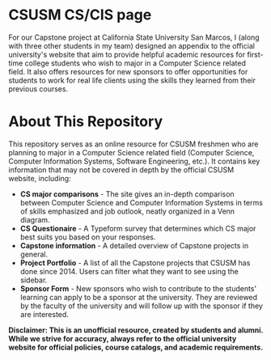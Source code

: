 # CSUSM CS/CIS page
For our Capstone project at California State University San Marcos, I (along with three other students in my team) designed an appendix to the official university's website that aim to provide helpful academic resources for first-time college students who wish to major in a Computer Science related field. It also offers resources for new sponsors to offer opportunities for students to work for real life clients using the skills they learned from their previous courses.

# About This Repository
This repository serves as an online resource for CSUSM freshmen who are planning to major in a Computer Science related field (Computer Science, Computer Information Systems, Software Engineering, etc.). It contains key information that may not be covered in depth by the official CSUSM website, including:

* **CS major comparisons** - The site gives an in-depth comparison between Computer Science and Computer Information Systems in terms of skills emphasized and job outlook, neatly organized in a Venn diagram.
* **CS Questionaire** - A Typeform survey that determines which CS major best suits you based on your responses.
* **Capstone information** - A detailed overview of Capstone projects in general.
* **Project Portfolio** - A list of all the Capstone projects that CSUSM has done since 2014. Users can filter what they want to see using the sidebar.
* **Sponsor Form** - New sponsors who wish to contribute to the students' learning can apply to be a sponsor at the university. They are reviewed by the faculty of the university and will follow up with the sponsor if they are interested.

**Disclaimer: This is an unofficial resource, created by students and alumni. While we strive for accuracy, always refer to the official university website for official policies, course catalogs, and academic requirements.**
